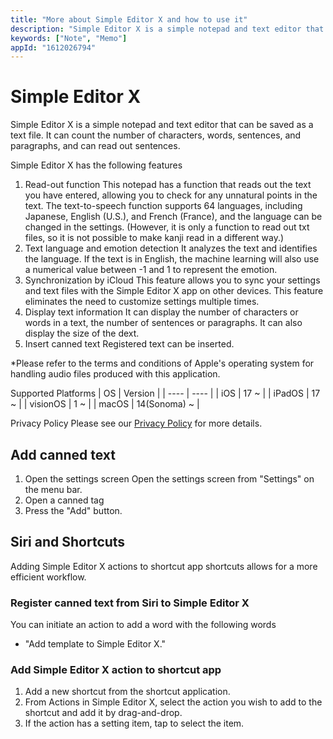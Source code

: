 ```yaml
---
title: "More about Simple Editor X and how to use it"
description: "Simple Editor X is a simple notepad and text editor that can be saved as a text file. It can count the number of characters, words, sentences, and paragraphs, and can read sentences out loud."
keywords: ["Note", "Memo"]
appId: "1612026794"
---
```


# Simple Editor X
Simple Editor X is a simple notepad and text editor that can be saved as a text file. It can count the number of characters, words, sentences, and paragraphs, and can read out sentences.

Simple Editor X has the following features
1. Read-out function
This notepad has a function that reads out the text you have entered, allowing you to check for any unnatural points in the text. The text-to-speech function supports 64 languages, including Japanese, English (U.S.), and French (France), and the language can be changed in the settings.
(However, it is only a function to read out txt files, so it is not possible to make kanji read in a different way.)
2. Text language and emotion detection
It analyzes the text and identifies the language. If the text is in English, the machine learning will also use a numerical value between -1 and 1 to represent the emotion.
3. Synchronization by iCloud
This feature allows you to sync your settings and text files with the Simple Editor X app on other devices. This feature eliminates the need to customize settings multiple times.
4. Display text information
It can display the number of characters or words in a text, the number of sentences or paragraphs. It can also display the size of the dext.
5. Insert canned text
Registered text can be inserted.

*Please refer to the terms and conditions of Apple's operating system for handling audio files produced with this application.

Supported Platforms
| OS | Version |
| ---- | ---- |
| iOS | 17 ~ |
| iPadOS | 17 ~ |
| visionOS | 1 ~ |
| macOS | 14(Sonoma) ~ |

Privacy Policy
Please see our [Privacy Policy](/en/privacy) for more details.

## Add canned text
1. Open the settings screen
Open the settings screen from "Settings" on the menu bar.
2. Open a canned tag
3. Press the "Add" button.

## Siri and Shortcuts
Adding Simple Editor X actions to shortcut app shortcuts allows for a more efficient workflow.
### Register canned text from Siri to Simple Editor X
You can initiate an action to add a word with the following words
- "Add template to Simple Editor X."
### Add Simple Editor X action to shortcut app
1. Add a new shortcut from the shortcut application.
2. From Actions in Simple Editor X, select the action you wish to add to the shortcut and add it by drag-and-drop.
3. If the action has a setting item, tap to select the item.
